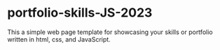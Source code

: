 # portfolio-skills-JS-2023
This a simple web page template for showcasing your skills or portfolio written in html, css, and JavaScript.
